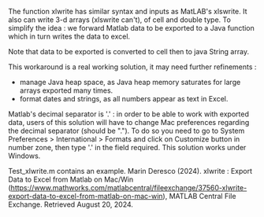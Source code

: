 The function xlwrite has similar syntax and inputs as MatLAB's xlswrite.
It also can write 3-d arrays (xlswrite can't), of cell and double type. To simplify the idea : we forward Matlab data to be exported to a Java function which in turn writes the data to excel.

Note that data to be exported is converted to cell then to java String array.

This workaround is a real working solution, it may need further refinements :
- manage Java heap space, as Java heap memory saturates for large arrays exported many times.
- format dates and strings, as all numbers appear as text in Excel.

Matlab's decimal separator is '.' : in order to be able to work with exported data, users of this solution will have to change Mac preferences regarding the decimal separator (should be ".").
To do so you need to go to System Preferences > International > Formats and click on Customize button in number zone, then type '.' in the field required.
This solution works under Windows.

Test_xlwrite.m contains an example.
Marin Deresco (2024). xlwrite : Export Data to Excel from Matlab on Mac/Win (https://www.mathworks.com/matlabcentral/fileexchange/37560-xlwrite-export-data-to-excel-from-matlab-on-mac-win), MATLAB Central File Exchange. Retrieved August 20, 2024.
